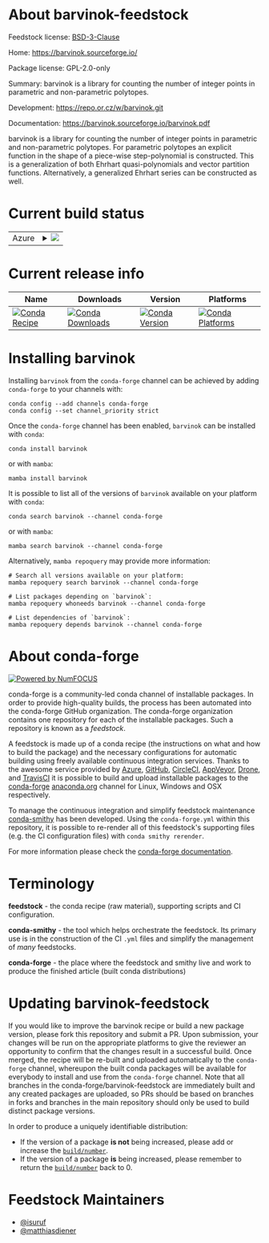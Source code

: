 About barvinok-feedstock
========================

Feedstock license: [BSD-3-Clause](https://github.com/conda-forge/barvinok-feedstock/blob/main/LICENSE.txt)

Home: https://barvinok.sourceforge.io/

Package license: GPL-2.0-only

Summary: barvinok is a library for counting the number of integer points in parametric and non-parametric polytopes.

Development: https://repo.or.cz/w/barvinok.git

Documentation: https://barvinok.sourceforge.io/barvinok.pdf

barvinok is a library for counting the number of integer points in
parametric and non-parametric polytopes. For parametric polytopes an
explicit function in the shape of a piece-wise step-polynomial is
constructed. This is a generalization of both Ehrhart quasi-polynomials and
vector partition functions. Alternatively, a generalized Ehrhart series can
be constructed as well.


Current build status
====================


<table>
    
  <tr>
    <td>Azure</td>
    <td>
      <details>
        <summary>
          <a href="https://dev.azure.com/conda-forge/feedstock-builds/_build/latest?definitionId=13314&branchName=main">
            <img src="https://dev.azure.com/conda-forge/feedstock-builds/_apis/build/status/barvinok-feedstock?branchName=main">
          </a>
        </summary>
        <table>
          <thead><tr><th>Variant</th><th>Status</th></tr></thead>
          <tbody><tr>
              <td>linux_64</td>
              <td>
                <a href="https://dev.azure.com/conda-forge/feedstock-builds/_build/latest?definitionId=13314&branchName=main">
                  <img src="https://dev.azure.com/conda-forge/feedstock-builds/_apis/build/status/barvinok-feedstock?branchName=main&jobName=linux&configuration=linux%20linux_64_" alt="variant">
                </a>
              </td>
            </tr><tr>
              <td>linux_aarch64</td>
              <td>
                <a href="https://dev.azure.com/conda-forge/feedstock-builds/_build/latest?definitionId=13314&branchName=main">
                  <img src="https://dev.azure.com/conda-forge/feedstock-builds/_apis/build/status/barvinok-feedstock?branchName=main&jobName=linux&configuration=linux%20linux_aarch64_" alt="variant">
                </a>
              </td>
            </tr><tr>
              <td>linux_ppc64le</td>
              <td>
                <a href="https://dev.azure.com/conda-forge/feedstock-builds/_build/latest?definitionId=13314&branchName=main">
                  <img src="https://dev.azure.com/conda-forge/feedstock-builds/_apis/build/status/barvinok-feedstock?branchName=main&jobName=linux&configuration=linux%20linux_ppc64le_" alt="variant">
                </a>
              </td>
            </tr><tr>
              <td>osx_64</td>
              <td>
                <a href="https://dev.azure.com/conda-forge/feedstock-builds/_build/latest?definitionId=13314&branchName=main">
                  <img src="https://dev.azure.com/conda-forge/feedstock-builds/_apis/build/status/barvinok-feedstock?branchName=main&jobName=osx&configuration=osx%20osx_64_" alt="variant">
                </a>
              </td>
            </tr><tr>
              <td>osx_arm64</td>
              <td>
                <a href="https://dev.azure.com/conda-forge/feedstock-builds/_build/latest?definitionId=13314&branchName=main">
                  <img src="https://dev.azure.com/conda-forge/feedstock-builds/_apis/build/status/barvinok-feedstock?branchName=main&jobName=osx&configuration=osx%20osx_arm64_" alt="variant">
                </a>
              </td>
            </tr>
          </tbody>
        </table>
      </details>
    </td>
  </tr>
</table>

Current release info
====================

| Name | Downloads | Version | Platforms |
| --- | --- | --- | --- |
| [![Conda Recipe](https://img.shields.io/badge/recipe-barvinok-green.svg)](https://anaconda.org/conda-forge/barvinok) | [![Conda Downloads](https://img.shields.io/conda/dn/conda-forge/barvinok.svg)](https://anaconda.org/conda-forge/barvinok) | [![Conda Version](https://img.shields.io/conda/vn/conda-forge/barvinok.svg)](https://anaconda.org/conda-forge/barvinok) | [![Conda Platforms](https://img.shields.io/conda/pn/conda-forge/barvinok.svg)](https://anaconda.org/conda-forge/barvinok) |

Installing barvinok
===================

Installing `barvinok` from the `conda-forge` channel can be achieved by adding `conda-forge` to your channels with:

```
conda config --add channels conda-forge
conda config --set channel_priority strict
```

Once the `conda-forge` channel has been enabled, `barvinok` can be installed with `conda`:

```
conda install barvinok
```

or with `mamba`:

```
mamba install barvinok
```

It is possible to list all of the versions of `barvinok` available on your platform with `conda`:

```
conda search barvinok --channel conda-forge
```

or with `mamba`:

```
mamba search barvinok --channel conda-forge
```

Alternatively, `mamba repoquery` may provide more information:

```
# Search all versions available on your platform:
mamba repoquery search barvinok --channel conda-forge

# List packages depending on `barvinok`:
mamba repoquery whoneeds barvinok --channel conda-forge

# List dependencies of `barvinok`:
mamba repoquery depends barvinok --channel conda-forge
```


About conda-forge
=================

[![Powered by
NumFOCUS](https://img.shields.io/badge/powered%20by-NumFOCUS-orange.svg?style=flat&colorA=E1523D&colorB=007D8A)](https://numfocus.org)

conda-forge is a community-led conda channel of installable packages.
In order to provide high-quality builds, the process has been automated into the
conda-forge GitHub organization. The conda-forge organization contains one repository
for each of the installable packages. Such a repository is known as a *feedstock*.

A feedstock is made up of a conda recipe (the instructions on what and how to build
the package) and the necessary configurations for automatic building using freely
available continuous integration services. Thanks to the awesome service provided by
[Azure](https://azure.microsoft.com/en-us/services/devops/), [GitHub](https://github.com/),
[CircleCI](https://circleci.com/), [AppVeyor](https://www.appveyor.com/),
[Drone](https://cloud.drone.io/welcome), and [TravisCI](https://travis-ci.com/)
it is possible to build and upload installable packages to the
[conda-forge](https://anaconda.org/conda-forge) [anaconda.org](https://anaconda.org/)
channel for Linux, Windows and OSX respectively.

To manage the continuous integration and simplify feedstock maintenance
[conda-smithy](https://github.com/conda-forge/conda-smithy) has been developed.
Using the ``conda-forge.yml`` within this repository, it is possible to re-render all of
this feedstock's supporting files (e.g. the CI configuration files) with ``conda smithy rerender``.

For more information please check the [conda-forge documentation](https://conda-forge.org/docs/).

Terminology
===========

**feedstock** - the conda recipe (raw material), supporting scripts and CI configuration.

**conda-smithy** - the tool which helps orchestrate the feedstock.
                   Its primary use is in the construction of the CI ``.yml`` files
                   and simplify the management of *many* feedstocks.

**conda-forge** - the place where the feedstock and smithy live and work to
                  produce the finished article (built conda distributions)


Updating barvinok-feedstock
===========================

If you would like to improve the barvinok recipe or build a new
package version, please fork this repository and submit a PR. Upon submission,
your changes will be run on the appropriate platforms to give the reviewer an
opportunity to confirm that the changes result in a successful build. Once
merged, the recipe will be re-built and uploaded automatically to the
`conda-forge` channel, whereupon the built conda packages will be available for
everybody to install and use from the `conda-forge` channel.
Note that all branches in the conda-forge/barvinok-feedstock are
immediately built and any created packages are uploaded, so PRs should be based
on branches in forks and branches in the main repository should only be used to
build distinct package versions.

In order to produce a uniquely identifiable distribution:
 * If the version of a package **is not** being increased, please add or increase
   the [``build/number``](https://docs.conda.io/projects/conda-build/en/latest/resources/define-metadata.html#build-number-and-string).
 * If the version of a package **is** being increased, please remember to return
   the [``build/number``](https://docs.conda.io/projects/conda-build/en/latest/resources/define-metadata.html#build-number-and-string)
   back to 0.

Feedstock Maintainers
=====================

* [@isuruf](https://github.com/isuruf/)
* [@matthiasdiener](https://github.com/matthiasdiener/)

